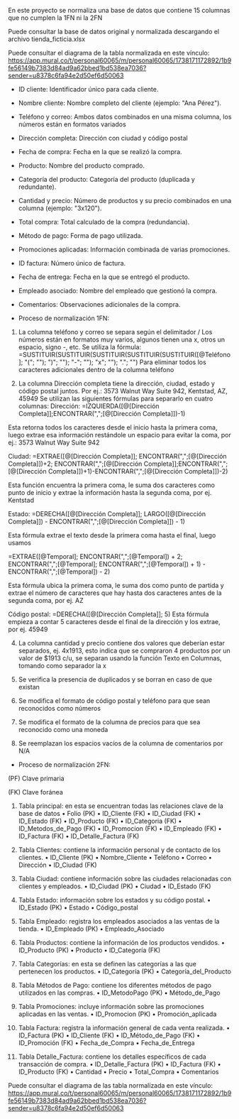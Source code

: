 En este proyecto se normaliza una base de datos que contiene 15 columnas que no cumplen la 1FN ni la 2FN

Puede consultar la base de datos original y normalizada descargando el archivo tienda_ficticia.xlsx

Puede consultar el diagrama de la tabla normalizada en este vínculo: https://app.mural.co/t/personal60065/m/personal60065/1738171172892/1b9fe56149b7383d84ad9a62bbed1bd538ea7036?sender=u8378c6fa94e2d50ef6d50063

- ID cliente: Identificador único para cada cliente.
- Nombre cliente: Nombre completo del cliente (ejemplo: "Ana Pérez").
- Teléfono y correo: Ambos datos combinados en una misma columna, los números están en formatos variados
- Dirección completa: Dirección con ciudad y código postal
- Fecha de compra: Fecha en la que se realizó la compra.
- Producto: Nombre del producto comprado.
- Categoría del producto: Categoría del producto (duplicada y redundante).
- Cantidad y precio: Número de productos y su precio combinados en una columna (ejemplo: "3x120").
- Total compra: Total calculado de la compra (redundancia).
- Método de pago: Forma de pago utilizada.
- Promociones aplicadas: Información combinada de varias promociones.
- ID factura: Número único de factura.
- Fecha de entrega: Fecha en la que se entregó el producto.
- Empleado asociado: Nombre del empleado que gestionó la compra.
- Comentarios: Observaciones adicionales de la compra.

- Proceso de normalización 1FN:
1. La columna teléfono y correo se separa según el delimitador /
Los números están en formatos muy varios, algunos tienen una x, otros un espacio, signo -, etc. Se utiliza la fórmula:
=SUSTITUIR(SUSTITUIR(SUSTITUIR(SUSTITUIR(SUSTITUIR([@Teléfono]; "("; ""); ")"; ""); "-"; ""); "x"; ""); "."; "")
Para eliminar todos los caracteres adicionales dentro de la columna teléfono

2. La columna Dirección completa tiene la dirección, ciudad, estado y código postal juntos. Por ej.: 3573 Walnut Way Suite 942, Kentstad, AZ, 45949
Se utilizan las siguientes fórmulas para separarlo en cuatro columnas:
Dirección: =IZQUIERDA([@[Dirección Completa]];ENCONTRAR(",";[@[Dirección Completa]])-1)

Esta retorna todos los caracteres desde el inicio hasta la primera coma, luego extrae esa información restándole un espacio para evitar la coma, por ej.: 3573 Walnut Way Suite 942

Ciudad: =EXTRAE([@[Dirección Completa]]; ENCONTRAR(",";[@[Dirección Completa]])+2; ENCONTRAR(",";[@[Dirección Completa]];ENCONTRAR(",";[@[Dirección Completa]])+1)-ENCONTRAR(",";[@[Dirección Completa]])-2)

Esta función encuentra la primera coma, le suma dos caracteres como punto de inicio y extrae la información hasta la segunda coma, por ej. Kentstad

Estado: =DERECHA([@[Dirección Completa]]; LARGO([@[Dirección Completa]]) - ENCONTRAR(",";[@[Dirección Completa]]) - 1)

Esta fórmula extrae el texto desde la primera coma hasta el final, luego usamos

=EXTRAE([@Temporal]; ENCONTRAR(",";[@Temporal]) + 2; ENCONTRAR(",";[@Temporal]; ENCONTRAR(",";[@Temporal]) + 1) - ENCONTRAR(",";[@Temporal]) - 2)

Esta fórmula ubica la primera coma, le suma dos como punto de partida y extrae el número de caracteres que hay hasta dos caracteres antes de la segunda coma, por ej. AZ

Código postal: =DERECHA([@[Dirección Completa]]; 5)
Esta fórmula empieza a contar 5 caracteres desde el final de la dirección y los extrae, por ej. 45949

4. La columna cantidad y precio contiene dos valores que deberían estar separados, ej. 4x1913, esto indica que se compraron 4 productos por un valor de $1913 c/u,
   se separan usando la función Texto en Columnas, tomando como separador la x

6. Se verifica la presencia de duplicados y se borran en caso de que existan

7. Se modifica el formato de código postal y teléfono para que sean reconocidos como números

8. Se modifica el formato de la columna de precios para que sea reconocido como una moneda

9. Se reemplazan los espacios vacíos de la columna de comentarios por N/A

- Proceso de normalización 2FN:
  
(PF) Clave primaria

(FK) Clave foránea

1. Tabla principal: en esta se encuentran todas las relaciones clave de la base de datos
•	Folio (PK)
•	ID_Cliente (FK)
•	ID_Ciudad (FK)
•	ID_Estado (FK)
•	ID_Producto (FK)
•	ID_Categoria (FK)
•	ID_Metodos_de_Pago (FK)
•	ID_Promocion (FK)
•	ID_Empleado (FK)
•	ID_Factura (FK)
•	ID_Detalle_Factura (FK)

2. Tabla Clientes: contiene la información personal y de contacto de los clientes.
•	ID_Cliente (PK)
•	Nombre_Cliente
•	Teléfono
•	Correo
•	Dirección
•	ID_Ciudad (FK)

3. Tabla Ciudad: contiene información sobre las ciudades relacionadas con clientes y empleados.
•	ID_Ciudad (PK)
•	Ciudad
•	ID_Estado (FK)

4. Tabla Estado: información sobre los estados y su código postal.
•	ID_Estado (PK)
•	Estado
•	Código_postal

5. Tabla Empleado: registra los empleados asociados a las ventas de la tienda.
•	ID_Empleado (PK)
•	Empleado_Asociado

6. Tabla Productos: contiene la información de los productos vendidos.
•	ID_Producto (PK)
•	Producto
•	ID_Categoría (FK)

7. Tabla Categorías: en esta se definen las categorías a las que pertenecen los productos.
•	ID_Categoría (PK)
•	Categoría_del_Producto

8. Tabla Métodos de Pago: contiene los diferentes métodos de pago utilizados en las compras.
•	ID_MetodoPago (PK)
•	Método_de_Pago

9. Tabla Promociones: incluye información sobre las promociones aplicadas en las ventas.
•	ID_Promocion (PK)
•	Promoción_aplicada

10. Tabla Factura: registra la información general de cada venta realizada.
•	ID_Factura (PK)
•	ID_Cliente (FK)
•	ID_Método_de_Pago (FK)
•	ID_Promoción (FK)
•	Fecha_de_Compra
•	Fecha_de_Entrega

11. Tabla Detalle_Factura: contiene los detalles específicos de cada transacción de compra.
•	ID_Detalle_Factura (PK)
•	ID_Factura (FK)
•	ID_Producto (FK)
•	Cantidad
•	Precio
•	Total_Compra
•	Comentarios


Puede consultar el diagrama de las tabla normalizada en este vínculo: https://app.mural.co/t/personal60065/m/personal60065/1738171172892/1b9fe56149b7383d84ad9a62bbed1bd538ea7036?sender=u8378c6fa94e2d50ef6d50063
